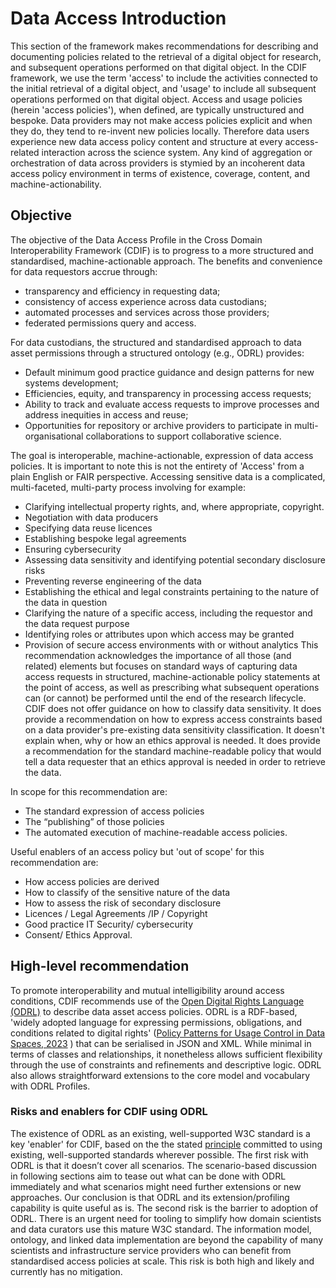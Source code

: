 # Data Access Introduction

This section of the framework makes recommendations for describing and documenting policies related to the retrieval of a digital object for research, and subsequent operations performed on that digital object. In the CDIF framework, we use the term 'access' to include the activities connected to the initial retrieval of a digital object, and 'usage' to include all subsequent operations performed on that digital object.  Access and usage policies (herein 'access policies'), when defined, are typically unstructured and bespoke. Data providers may not make access policies explicit and when they do, they tend to re-invent new policies locally. Therefore data users experience new data access policy content and structure at every access-related interaction across the science system. Any kind of aggregation or orchestration of data across providers is stymied by an incoherent data access policy environment in terms of existence, coverage, content, and machine-actionability.

## Objective
The objective of the Data Access Profile in the Cross Domain Interoperability Framework (CDIF) is to progress to a more structured and standardised, machine-actionable approach. The benefits and convenience for data requestors accrue through:
- transparency and efficiency in requesting data;
- consistency of access experience across data custodians;
- automated processes and services across those providers;
- federated permissions query and access.

For data custodians, the structured and standardised approach to data asset permissions through a structured ontology (e.g., ODRL) provides:
- Default minimum good practice guidance and design patterns for new systems development;
- Efficiencies, equity, and transparency in processing access requests;
- Ability to track and evaluate access requests to improve processes and address inequities in access and reuse;
- Opportunities for repository or archive providers to participate in multi-organisational collaborations to support collaborative science.

The goal is interoperable, machine-actionable, expression of data access policies. It is important to note this is not the entirety of 'Access' from a plain English or FAIR perspective. Accessing sensitive data is a complicated, multi-faceted, multi-party process involving for example:
- Clarifying intellectual property rights, and, where appropriate, copyright.
- Negotiation with data producers
- Specifying data reuse licences
- Establishing bespoke legal agreements
- Ensuring cybersecurity
- Assessing data sensitivity and identifying potential secondary disclosure risks
- Preventing reverse engineering of the data
- Establishing the ethical and legal constraints pertaining to the nature of the data in question
- Clarifying the nature of a specific access, including the requestor and the data request purpose
- Identifying roles or attributes upon which access may be granted
- Provision of secure access environments with or without analytics
This recommendation acknowledges the importance of all those (and related) elements but focuses on standard ways of capturing data access requests in structured, machine-actionable policy statements at the point of access, as well as prescribing what subsequent operations can (or cannot) be performed until the end of the research lifecycle. CDIF does not offer guidance on how to classify data sensitivity. It does provide a recommendation on how to express access constraints based on a data provider's pre-existing data sensitivity classification. It doesn't explain when, why or how an ethics approval is needed. It does provide a recommendation for the standard machine-readable policy that would tell a data requester that an ethics approval is needed in order to retrieve the data.

In scope for this recommendation are:
- The standard expression of access policies
- The “publishing” of those policies
- The automated execution of machine-readable access policies.

Useful enablers of an access policy but 'out of scope' for this recommendation are:
- How access policies are derived
- How to classify of the sensitive nature of the data
- How to assess the risk of secondary disclosure
- Licences / Legal Agreements /IP / Copyright
- Good practice IT Security/ cybersecurity
- Consent/ Ethics Approval.

## High-level recommendation
To promote interoperability and mutual intelligibility around access conditions, CDIF recommends use of the [Open Digital Rights Language (ODRL)](https://www.w3.org/TR/odrl-model/) to describe data asset access policies. ODRL is a RDF-based, 'widely adopted language for expressing permissions, obligations, and conditions related to digital rights' ([Policy Patterns for Usage Control in Data Spaces, 2023](https://arxiv.org/pdf/2309.11289.pdf) ) that can be serialised in JSON and XML. While minimal in terms of classes and relationships, it nonetheless allows sufficient flexibility through the use of constraints and refinements and descriptive logic. ODRL also allows straightforward extensions to the core model and vocabulary with ODRL Profiles.

### Risks and enablers for CDIF using ODRL
The existence of ODRL as an existing, well-supported W3C standard is a key 'enabler' for CDIF, based on the the stated [principle](../background/principles.html#mainstream) committed to using existing, well-supported standards wherever possible. The first risk with ODRL is that it doesn’t cover all scenarios. The scenario-based discussion in following sections aim to tease out what can be done with ODRL immediately and what scenarios might need further extensions or new approaches. Our conclusion is that  ODRL and its extension/profiling capability is quite useful as is. The second risk is the barrier to adoption of ODRL. There is an urgent need for tooling to simplify how domain scientists and data curators use this mature W3C standard. The information model, ontology, and linked data implementation are beyond the capability of many scientists and infrastructure service providers who can benefit from standardised access policies at scale. This risk is both high and likely and currently has no mitigation.